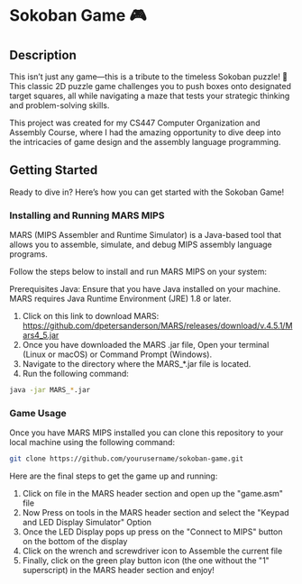 # Sokoban Game 🎮

## Description
This isn’t just any game—this is a tribute to the timeless Sokoban puzzle! 🧩 This classic 2D puzzle game challenges you to push boxes onto designated target squares, all while navigating a maze that tests your strategic thinking and problem-solving skills.

This project was created for my CS447 Computer Organization and Assembly Course, where I had the amazing opportunity to dive deep into the intricacies of game design and the assembly language programming. 

## Getting Started

Ready to dive in? Here’s how you can get started with the Sokoban Game!

### Installing and Running MARS MIPS
MARS (MIPS Assembler and Runtime Simulator) is a Java-based tool that allows you to assemble, simulate, and debug MIPS assembly language programs. 

Follow the steps below to install and run MARS MIPS on your system:

Prerequisites
Java: Ensure that you have Java installed on your machine. MARS requires Java Runtime Environment (JRE) 1.8 or later.

1. Click on this link to download MARS: https://github.com/dpetersanderson/MARS/releases/download/v.4.5.1/Mars4_5.jar
2. Once you have downloaded the MARS .jar file, Open your terminal (Linux or macOS) or Command Prompt (Windows).
3. Navigate to the directory where the MARS_*.jar file is located.
4. Run the following command:
```bash
java -jar MARS_*.jar

```

### Game Usage

Once you have MARS MIPS installed you can clone this repository to your local machine using the following command:

```bash
git clone https://github.com/yourusername/sokoban-game.git
```

Here are the final steps to get the game up and running:
1. Click on file in the MARS header section and open up the "game.asm" file
2. Now Press on tools in the MARS header section and select the "Keypad and LED Display Simulator" Option
3. Once the LED Display pops up press on the "Connect to MIPS" button on the bottom of the display
4. Click on the wrench and screwdriver icon to Assemble the current file
5. Finally, click on the green play button icon (the one without the "1" superscript) in the MARS header section and enjoy!


